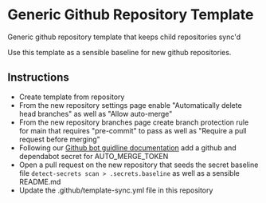 # Generic Github Repository Template

Generic github repository template that keeps child repositories sync'd

Use this template as a sensible baseline for new github repositories.

## Instructions

- Create template from repository
- From the new repository settings page enable "Automatically delete head branches" as well as "Allow auto-merge"
- From the new repository branches page create branch protection rule for main that requires "pre-commit" to pass as well as "Require a pull request before merging"
- Following our [Github bot guidline documentation](https://konghq.atlassian.net/wiki/spaces/ENGEN/pages/2720268304/How+To+-+Github+Automation+Guidelines) add a github and dependabot secret for AUTO_MERGE_TOKEN
- Open a pull request on the new repository that seeds the secret baseline file `detect-secrets scan > .secrets.baseline` as well as a sensible README.md
- Update the .github/template-sync.yml file in this repository
